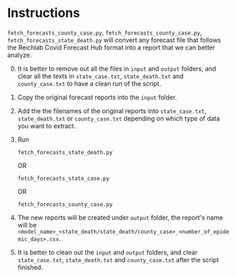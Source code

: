 # Instructions

`fetch_forecasts_county_case.py`, `fetch_forecasts_county_case.py`, `fetch_forecasts_state_death.py` will convert any forecast file that follows the Reichlab Covid Forecast Hub format into a report that we can better analyze.

0. It is better to remove out all the files in `input` and `output` folders, and clear all the texts in `state_case.txt`, `state_death.txt` and `county_case.txt` to have a clean run of the script.

1. Copy the original forecast reports into the `input` folder.

2. Add the the filenames of the original reports into `state_case.txt`, `state_death.txt` or `county_case.txt` depending on which type of data you want to extract.

3. Run 
    ```
    fetch_forecasts_state_death.py
    ```
    OR
    ```
    fetch_forecasts_state_case.py
    ```
    OR
    ```
    fetch_forecasts_county_case.py
    ```
4. The new reports will be created under `output` folder, the report's name will be `<model_name>_<state_death/state_death/county_case>_<number_of_epidemic_days>.csv`.

5. It is better to clean out the `input` and `output` folders, and clear `state_case.txt`, `state_death.txt` and `county_case.txt` after the script finished.